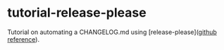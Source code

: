 # tutorial-release-please
Tutorial on automating a CHANGELOG.md using [release-please]([github reference](https://github.com/googleapis/release-please)).